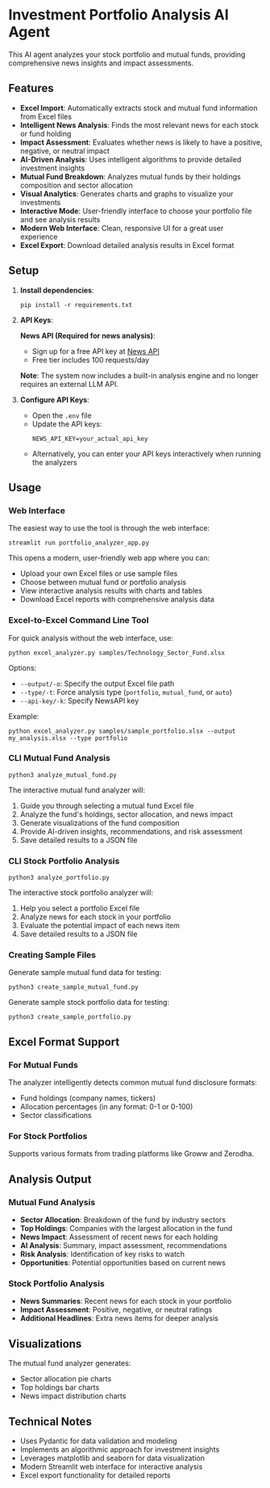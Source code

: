 # Investment Portfolio Analysis AI Agent

This AI agent analyzes your stock portfolio and mutual funds, providing comprehensive news insights and impact assessments.

## Features

- **Excel Import**: Automatically extracts stock and mutual fund information from Excel files
- **Intelligent News Analysis**: Finds the most relevant news for each stock or fund holding
- **Impact Assessment**: Evaluates whether news is likely to have a positive, negative, or neutral impact
- **AI-Driven Analysis**: Uses intelligent algorithms to provide detailed investment insights
- **Mutual Fund Breakdown**: Analyzes mutual funds by their holdings composition and sector allocation
- **Visual Analytics**: Generates charts and graphs to visualize your investments
- **Interactive Mode**: User-friendly interface to choose your portfolio file and see analysis results
- **Modern Web Interface**: Clean, responsive UI for a great user experience
- **Excel Export**: Download detailed analysis results in Excel format

## Setup

1. **Install dependencies**:
   ```
   pip install -r requirements.txt
   ```

2. **API Keys**:
   
   **News API (Required for news analysis)**:
   - Sign up for a free API key at [News API](https://newsapi.org/)
   - Free tier includes 100 requests/day
   
   **Note**: The system now includes a built-in analysis engine and no longer requires an external LLM API.

3. **Configure API Keys**:
   - Open the `.env` file
   - Update the API keys:
     ```
     NEWS_API_KEY=your_actual_api_key
     ```
   - Alternatively, you can enter your API keys interactively when running the analyzers

## Usage

### Web Interface

The easiest way to use the tool is through the web interface:

```
streamlit run portfolio_analyzer_app.py
```

This opens a modern, user-friendly web app where you can:
- Upload your own Excel files or use sample files
- Choose between mutual fund or portfolio analysis
- View interactive analysis results with charts and tables
- Download Excel reports with comprehensive analysis data

### Excel-to-Excel Command Line Tool

For quick analysis without the web interface, use:

```
python excel_analyzer.py samples/Technology_Sector_Fund.xlsx
```

Options:
- `--output/-o`: Specify the output Excel file path
- `--type/-t`: Force analysis type (`portfolio`, `mutual_fund`, or `auto`)
- `--api-key/-k`: Specify NewsAPI key

Example:
```
python excel_analyzer.py samples/sample_portfolio.xlsx --output my_analysis.xlsx --type portfolio
```

### CLI Mutual Fund Analysis

```
python3 analyze_mutual_fund.py
```

The interactive mutual fund analyzer will:
1. Guide you through selecting a mutual fund Excel file
2. Analyze the fund's holdings, sector allocation, and news impact
3. Generate visualizations of the fund composition
4. Provide AI-driven insights, recommendations, and risk assessment
5. Save detailed results to a JSON file

### CLI Stock Portfolio Analysis

```
python3 analyze_portfolio.py
```

The interactive stock portfolio analyzer will:
1. Help you select a portfolio Excel file
2. Analyze news for each stock in your portfolio
3. Evaluate the potential impact of each news item
4. Save detailed results to a JSON file

### Creating Sample Files

Generate sample mutual fund data for testing:
```
python3 create_sample_mutual_fund.py
```

Generate sample stock portfolio data for testing:
```
python3 create_sample_portfolio.py
```

## Excel Format Support

### For Mutual Funds

The analyzer intelligently detects common mutual fund disclosure formats:

- Fund holdings (company names, tickers)
- Allocation percentages (in any format: 0-1 or 0-100)
- Sector classifications

### For Stock Portfolios

Supports various formats from trading platforms like Groww and Zerodha.

## Analysis Output

### Mutual Fund Analysis

- **Sector Allocation**: Breakdown of the fund by industry sectors
- **Top Holdings**: Companies with the largest allocation in the fund
- **News Impact**: Assessment of recent news for each holding
- **AI Analysis**: Summary, impact assessment, recommendations
- **Risk Analysis**: Identification of key risks to watch
- **Opportunities**: Potential opportunities based on current news

### Stock Portfolio Analysis

- **News Summaries**: Recent news for each stock in your portfolio
- **Impact Assessment**: Positive, negative, or neutral ratings
- **Additional Headlines**: Extra news items for deeper analysis

## Visualizations

The mutual fund analyzer generates:
- Sector allocation pie charts
- Top holdings bar charts
- News impact distribution charts

## Technical Notes

- Uses Pydantic for data validation and modeling
- Implements an algorithmic approach for investment insights
- Leverages matplotlib and seaborn for data visualization
- Modern Streamlit web interface for interactive analysis
- Excel export functionality for detailed reports 